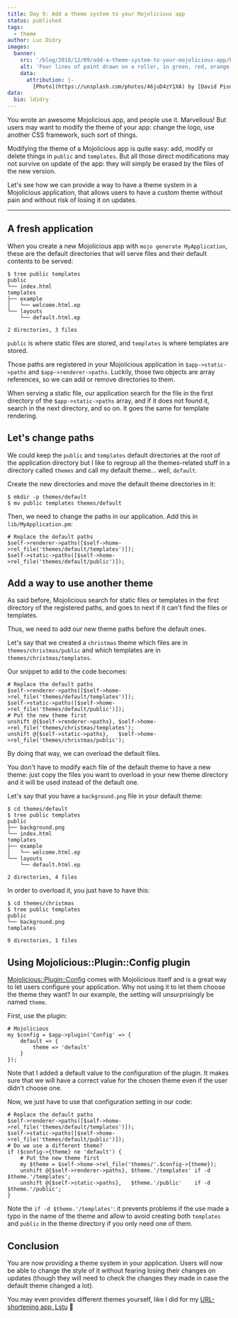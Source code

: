 ```yaml
---
title: Day 9: Add a theme system to your Mojolicious app
status: published
tags:
  - theme
author: Luc Didry
images:
  banner:
    src: '/blog/2018/12/09/add-a-theme-system-to-your-mojolicious-app/banner.jpg'
    alt: 'Four lines of paint drawn on a roller, in green, red, orange and blue'
    data:
      attribution: |-
        [Photo](https://unsplash.com/photos/46juD4zY1XA) by [David Pisnoy](https://unsplash.com/@davidpisnoy), [Unsplash license](https://unsplash.com/license) (quite similar to public domain)
data:
  bio: ldidry
---
```

You wrote an awesome Mojolicious app, and people use it.
Marvellous!
But users may want to modify the theme of your app: change the logo, use another CSS framework, such sort of things.

Modifying the theme of a Mojolicious app is quite easy: add, modify or delete things in `public` and `templates`.
But all those direct modifications may not survive on update of the app: they will simply be erased by the files of the new version.

Let's see how we can provide a way to have a theme system in a Mojolicious application, that allows users to have a custom theme without pain and without risk of losing it on updates.

---

## A fresh application

When you create a new Mojolicious app with `mojo generate MyApplication`, these are the default directories that will serve files and their default contents to be served:

    $ tree public templates
    public
    └── index.html
    templates
    ├── example
    │   └── welcome.html.ep
    └── layouts
        └── default.html.ep

    2 directories, 3 files

`public` is where static files are stored, and `templates` is where templates are stored.

Those paths are registered in your Mojolicious application in `$app->static->paths` and `$app->renderer->paths`.
Luckily, those two objects are array references, so we can add or remove directories to them.

When serving a static file, our application search for the file in the first directory of the `$app->static->paths` array, and if it does not found it, search in the next directory, and so on.
It goes the same for template rendering.

## Let's change paths

We could keep the `public` and `templates` default directories at the root of the application directory but I like to regroup all the themes-related stuff in a directory called `themes` and call my default theme… well, `default`.

Create the new directories and move the default theme directories in it:

    $ mkdir -p themes/default
    $ mv public templates themes/default

Then, we need to change the paths in our application.
Add this in `lib/MyApplication.pm`:

    # Replace the default paths
    $self->renderer->paths([$self->home->rel_file('themes/default/templates')]);
    $self->static->paths([$self->home->rel_file('themes/default/public')]);

## Add a way to use another theme

As said before, Mojolicious search for static files or templates in the first directory of the registered paths, and goes to next if it can't find the files or templates.

Thus, we need to add our new theme paths before the default ones.

Let's say that we created a `christmas` theme which files are in `themes/christmas/public` and which templates are in `themes/christmas/templates`.

Our snippet to add to the code becomes:

    # Replace the default paths
    $self->renderer->paths([$self->home->rel_file('themes/default/templates')]);
    $self->static->paths([$self->home->rel_file('themes/default/public')]);
    # Put the new theme first
    unshift @{$self->renderer->paths}, $self->home->rel_file('themes/christmas/templates');
    unshift @{$self->static->paths},   $self->home->rel_file('themes/christmas/public');

By doing that way, we can overload the default files.

You don't have to modify each file of the default theme to have a new theme: just copy the files you want to overload in your new theme directory and it will be used instead of the default one.

Let's say that you have a `background.png` file in your default theme:

    $ cd themes/default
    $ tree public templates
    public
    ├── background.png
    └── index.html
    templates
    ├── example
    │   └── welcome.html.ep
    └── layouts
        └── default.html.ep

    2 directories, 4 files

In order to overload it, you just have to have this:

    $ cd themes/christmas
    $ tree public templates
    public
    └── background.png
    templates

    0 directories, 1 files

## Using Mojolicious::Plugin::Config plugin

[Mojolicious::Plugin::Config](https://mojolicious.org/perldoc/Mojolicious/Plugin/Config) comes with Mojolicious itself and is a great way to let users configure your application.
Why not using it to let them choose the theme they want?
In our example, the setting will unsurprisingly be named `theme`.

First, use the plugin:

    # Mojolicious
    my $config = $app->plugin('Config' => {
        default => {
            theme => 'default'
        }
    });

Note that I added a default value to the configuration of the plugin.
It makes sure that we will have a correct value for the chosen theme even if the user didn't choose one.

Now, we just have to use that configuration setting in our code:

    # Replace the default paths
    $self->renderer->paths([$self->home->rel_file('themes/default/templates')]);
    $self->static->paths([$self->home->rel_file('themes/default/public')]);
    # Do we use a different theme?
    if ($config->{theme} ne 'default') {
        # Put the new theme first
        my $theme = $self->home->rel_file('themes/'.$config->{theme});
        unshift @{$self->renderer->paths}, $theme.'/templates' if -d $theme.'/templates';
        unshift @{$self->static->paths},   $theme.'/public'    if -d $theme.'/public';
    }

Note the `if -d $theme.'/templates'`: it prevents problems if the use made a typo in the name of the theme and allow to avoid creating both `templates` and `public` in the theme directory if you only need one of them.

## Conclusion

You are now providing a theme system in your application.
Users will now be able to change the style of it without fearing losing their changes on updates (though they will need to check the changes they made in case the default theme changed a lot).

You may even provides different themes yourself, like I did for my [URL-shortening app, Lstu](https://framagit.org/fiat-tux/hat-softwares/lstu) 🙂
